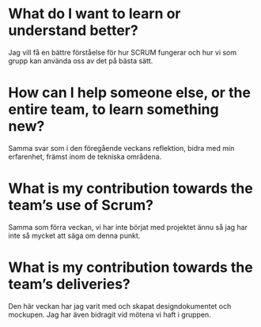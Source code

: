 # What do I want to learn or understand better?

Jag vill få en bättre förståelse för hur SCRUM fungerar och hur vi som grupp kan använda oss av det på bästa sätt.

# How can I help someone else, or the entire team, to learn something new?

Samma svar som i den föregående veckans reflektion, bidra med min erfarenhet, främst inom de tekniska områdena.

# What is my contribution towards the team’s use of Scrum?

Samma som förra veckan, vi har inte börjat med projektet ännu så jag har inte så mycket att säga om denna punkt.

# What is my contribution towards the team’s deliveries?

Den här veckan har jag varit med och skapat designdokumentet och mockupen. Jag har även bidragit vid mötena vi haft i gruppen.
